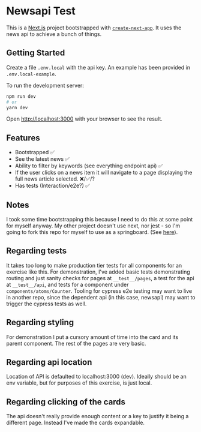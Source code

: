 # Newsapi Test

This is a [Next.js](https://nextjs.org/) project bootstrapped with [`create-next-app`](https://github.com/vercel/next.js/tree/canary/packages/create-next-app). It uses the news api to achieve a bunch of things.

## Getting Started

Create a file `.env.local` with the api key. An example has been provided in `.env.local-example`.

To run the development server:

```bash
npm run dev
# or
yarn dev
```

Open [http://localhost:3000](http://localhost:3000) with your browser to see the result.

## Features

- Bootstrapped ✅
- See the latest news ✅
- Ability to filter by keywords (see everything endpoint api) ✅
- If the user clicks on a news item it will navigate to a page displaying the full news article selected. ❌/✅/?
- Has tests (Interaction/e2e?) ✅

## Notes

I took some time bootstrapping this because I need to do this at some point for myself anyway. My other project doesn't use next, nor jest - so I'm going to fork this repo for myself to use as a springboard. (See [here](https://github.com/weiliangc3/nextjs-typescript-tooled)).

## Regarding tests

It takes too long to make production tier tests for all components for an exercise like this. For demonstration, I've added basic tests demonstrating routing and just sanity checks for pages at `__test__/pages`, a test for the api at `__test__/api`, and tests for a component under `components/atoms/Counter`. Tooling for cypress e2e testing may want to live in another repo, since the dependent api (in this case, newsapi) may want to trigger the cypress tests as well.

## Regarding styling

For demonstration I put a cursory amount of time into the card and its parent component. The rest of the pages are very basic.

## Regarding api location

Location of API is defaulted to localhost:3000 (dev). Ideally should be an env variable, but for purposes of this exercise, is just local.

## Regarding clicking of the cards

The api doesn't really provide enough content or a key to justify it being a different page. Instead I've made the cards expandable.